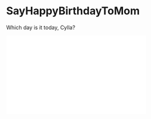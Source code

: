 # SayHappyBirthdayToMom
Which day is it today, Cylla?


<iframe height=210 width=375 src="./final.mp4" scrolling="no" border="0" frameborder="no" framespacing="0" allowfullscreen="true">


